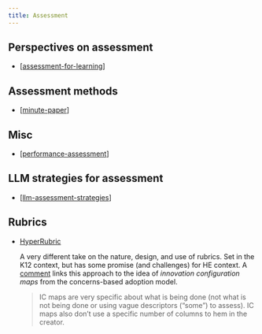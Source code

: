 ```yaml
---
title: Assessment
---
```


## Perspectives on assessment

- [[assessment-for-learning]]

## Assessment methods

- [[minute-paper]]

## Misc

- [[performance-assessment]]

## LLM strategies for assessment

- [[llm-assessment-strategies]]

## Rubrics

- [HyperRubric](https://www.cultofpedagogy.com/hyperrubric/) 

    A very different take on the nature, design, and use of rubrics. Set in the K12 context, but has some promise (and challenges) for HE context. A [comment](https://www.cultofpedagogy.com/hyperrubric/#comment-492853) links this approach to the idea of _innovation configuration maps_ from the concerns-based adoption model. 

    > IC maps are very specific about what is being done (not what is not being done or using vague descriptors (“some”) to assess). IC maps also don’t use a specific number of columns to hem in the creator.

[//begin]: # "Autogenerated link references for markdown compatibility"
[assessment-for-learning]: assessment-for-learning "Assessment for learning"
[minute-paper]: minute-paper "Minute paper"
[performance-assessment]: performance-assessment "Performance Assessment"
[llm-assessment-strategies]: llm-assessment-strategies "LLM Assessment Strategies"
[//end]: # "Autogenerated link references"
